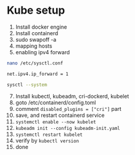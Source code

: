 # Kube setup
1. Install docker engine
2. Install containerd
3. sudo swapoff -a
4. mapping hosts
5. enabling ipv4 forward
```bash
nano /etc/sysctl.conf

net.ipv4.ip_forward = 1

sysctl --system
```
7. Install kubectl, kubeadm, cri-dockerd, kubelet
8. goto /etc/containerd/config.toml
9. comment `disabled_plugins = ["cri"]` part
10. save, and restart containerd service
11. `systemctl enable --now kubelet`
12. `kubeadm init --config kubeadm-init.yaml`
13. `systemctl restart kubelet`
14. verify by `kubectl version`
15. done
